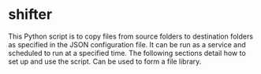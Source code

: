 # shifter
This Python script is to copy files from source folders to destination folders as specified in the JSON configuration file. It can be run as a service and scheduled to run at a specified time. The following sections detail how to set up and use the script. Can be used to form a file library.
